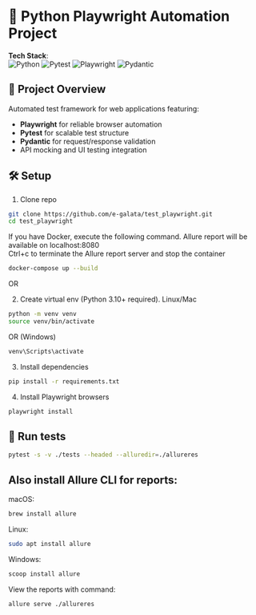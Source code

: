 # 🚀 Python Playwright Automation Project

**Tech Stack**:  
![Python](https://img.shields.io/badge/Python-3.10%2B-blue)
![Pytest](https://img.shields.io/badge/Pytest-Test%20Framework-green)
![Playwright](https://img.shields.io/badge/Playwright-Browser%20Automation-orange)
![Pydantic](https://img.shields.io/badge/Pydantic-Data%20Validation-brightgreen)

## 📌 Project Overview
Automated test framework for web applications featuring:
- **Playwright** for reliable browser automation
- **Pytest** for scalable test structure
- **Pydantic** for request/response validation
- API mocking and UI testing integration

## 🛠 Setup
1. Clone repo
```bash
git clone https://github.com/e-galata/test_playwright.git
cd test_playwright
```

If you have Docker, execute the following command. Allure report will be available on localhost:8080  
Ctrl+c to terminate the Allure report server and stop the container
```bash
docker-compose up --build
```
OR

2. Create virtual env (Python 3.10+ required). Linux/Mac
```bash
python -m venv venv
source venv/bin/activate
```
OR (Windows)
```bash
venv\Scripts\activate
```
3. Install dependencies
```bash
pip install -r requirements.txt
```
4. Install Playwright browsers
```bash
playwright install
```

## 🚀 Run tests
```bash
pytest -s -v ./tests --headed --alluredir=./allureres
```

## Also install Allure CLI for reports:

macOS:
```bash
brew install allure
```
Linux:
```bash
sudo apt install allure
```
Windows:
```bash 
scoop install allure
```

View the reports with command:
```bash
allure serve ./allureres
```

